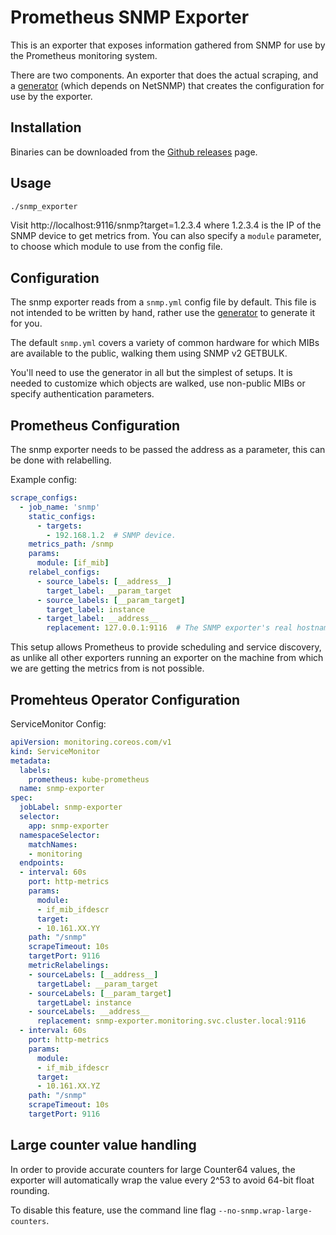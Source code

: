 # Prometheus SNMP Exporter

This is an exporter that exposes information gathered from SNMP
for use by the Prometheus monitoring system.

There are two components. An exporter that does the actual scraping, and a
[generator](generator/) (which depends on NetSNMP) that creates the
configuration for use by the exporter.

## Installation

Binaries can be downloaded from the [Github
releases](https://github.com/prometheus/snmp_exporter/releases) page.

## Usage

```sh
./snmp_exporter
```

Visit http://localhost:9116/snmp?target=1.2.3.4 where 1.2.3.4 is the IP of the
SNMP device to get metrics from. You can also specify a `module` parameter, to
choose which module to use from the config file.

## Configuration

The snmp exporter reads from a `snmp.yml` config file by default. This file is
not intended to be written by hand, rather use the [generator](generator/) to
generate it for you.

The default `snmp.yml` covers a variety of common hardware for which
MIBs are available to the public, walking them using SNMP v2 GETBULK.

You'll need to use the generator in all but the simplest of setups. It is
needed to customize which objects are walked, use non-public MIBs or specify
authentication parameters.

## Prometheus Configuration

The snmp exporter needs to be passed the address as a parameter, this can be
done with relabelling.

Example config:
```YAML
scrape_configs:
  - job_name: 'snmp'
    static_configs:
      - targets:
        - 192.168.1.2  # SNMP device.
    metrics_path: /snmp
    params:
      module: [if_mib]
    relabel_configs:
      - source_labels: [__address__]
        target_label: __param_target
      - source_labels: [__param_target]
        target_label: instance
      - target_label: __address__
        replacement: 127.0.0.1:9116  # The SNMP exporter's real hostname:port.
```

This setup allows Prometheus to provide scheduling and service discovery, as
unlike all other exporters running an exporter on the machine from which we are
getting the metrics from is not possible.

## Promehteus Operator Configuration

ServiceMonitor Config:
```YAML
apiVersion: monitoring.coreos.com/v1
kind: ServiceMonitor
metadata:
  labels:
    prometheus: kube-prometheus
  name: snmp-exporter
spec:
  jobLabel: snmp-exporter
  selector:
    app: snmp-exporter
  namespaceSelector:
    matchNames:
    - monitoring
  endpoints:
  - interval: 60s
    port: http-metrics
    params:
      module:
      - if_mib_ifdescr
      target:
      - 10.161.XX.YY
    path: "/snmp"
    scrapeTimeout: 10s
    targetPort: 9116
    metricRelabelings:
    - sourceLabels: [__address__]
      targetLabel: __param_target
    - sourceLabels: [__param_target]
      targetLabel: instance
    - sourceLabels: __address__
      replacement: snmp-exporter.monitoring.svc.cluster.local:9116
  - interval: 60s
    port: http-metrics
    params:
      module:
      - if_mib_ifdescr
      target:
      - 10.161.XX.YZ
    path: "/snmp"
    scrapeTimeout: 10s
    targetPort: 9116
```

## Large counter value handling

In order to provide accurate counters for large Counter64 values, the exporter will automatically
wrap the value every 2^53 to avoid 64-bit float rounding.

To disable this feature, use the command line flag `--no-snmp.wrap-large-counters`.

